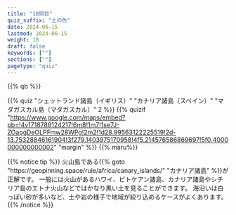 ```yaml
---
title: "18問目"
quiz_suffix: "土の色"
date: 2024-06-15
lastmod: 2024-06-15
weight: 18
draft: false
keywords: [""]
sections: [""]
pagetype: "quiz"
---
```


{{% qb %}}

{{% quiz "シェットランド諸島（イギリス）" "カナリア諸島（スペイン）" "マダガスカル島（マダガスカル）" 2 %}}
{{% quizif "https://www.google.com/maps/embed?pb=!4v1718788124217!6m8!1m7!1se7J-ZOapgDeOLPFmw28WPg!2m2!1d28.99563122225519!2d-13.75328846161904!3f279.1403975170958!4f5.214576586869697!5f0.4000000000000002" "margin" %}}
{{% maru%}}

<div class="googlemap-if ansarea transparent-area">
{{% notice tip %}}
火山島である{{% goto "https://geopinning.space/rule/africa/canary_islands/" "カナリア諸島" %}}が正解です。
一般には火山があるハワイ、ピトケアン諸島、カナリア諸島やシチリア島のエトナ火山などではかなり黒い土を見ることができます。
海沿いは白っぽい砂が多いなど、土や岩の様子で地域が絞り込めるケースがよくあります。
{{% /notice %}}
</div>